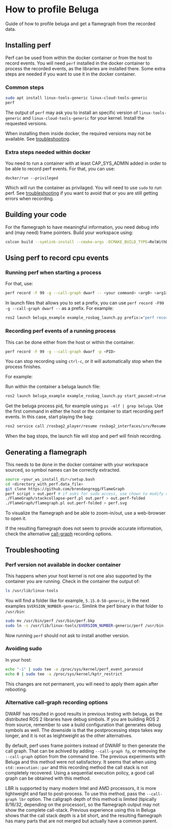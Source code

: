 # How to profile Beluga

Guide of how to profile beluga and get a flamegraph from the recorded data.

## Installing perf

Perf can be used from within the docker container or from the host to record events.
You will need `perf` installed in the docker container to process the recorded events, as the libraries are installed there.
Some extra steps are needed if you want to use it in the docker container.

### Common steps

```bash
sudo apt install linux-tools-generic linux-cloud-tools-generic
perf
```

The output of `perf` may ask you to install an specific version of `linux-tools-generic` and `linux-cloud-tools-generic` for your kernel.
Install the requested versions.

When installing them inside docker, the required versions may not be available.
See [troubleshooting](#perf-version-not-available).

### Extra steps needed within docker

You need to run a container with at least CAP_SYS_ADMIN added in order to be able to record perf events.
For that, you can use:

```
docker/run --privileged
```

Which will run the container as privilaged.
You will need to use `sudo` to run perf.
See [troubleshooting](#avoiding-sudo) if you want to avoid that or you are still getting errors when recording.

## Building your code

For the flamegraph to have meaningful information, you need debug info and (may need) frame pointers.
Build your workspace using:

```bash
colcon build --symlink-install --cmake-args -DCMAKE_BUILD_TYPE=RelWithDebInfo -DCMAKE_CXX_FLAGS="-fno-omit-frame-pointer"
```

## Using perf to record cpu events

### Running perf when starting a process

For that, use:

```bash
perf record -F 99 -g --call-graph dwarf -- <your command> <arg0> <arg1> ...
```

In launch files that allows you to set a prefix, you can use `perf record -F99 -g --call-graph dwarf --` as a prefix.
For example:

```bash
ros2 launch beluga_example example_rosbag_launch.py prefix:="perf record -F99 -g --call-graph dwarf --"
```

### Recording perf events of a running process

This can be done either from the host or within the container.

```bash
perf record -F 99 -g --call-graph dwarf -p <PID>
```

You can stop recording using `ctrl-c`, or it will automatically stop when the process finishes.

For example:

Run within the container a beluga launch file:

```bash
ros2 launch beluga_example example_rosbag_launch.py start_paused:=true
```

Get the beluga process pid, for example using `ps -elf | grep beluga`.
Use the first command in either the host or the container to start recording perf events.
In this case, start playing the bag:

```bash
ros2 service call /rosbag2_player/resume rosbag2_interfaces/srv/Resume "{}"
```

When the bag stops, the launch file will stop and perf will finish recording.

## Generating a flamegraph

This needs to be done in the docker container with your workspace sourced, so symbol names can be correctly extracted.

```bash
source <your_ws_install_dir>/setup.bash
cd <directory_with_perf.data_file>
git clone https://github.com/brendangregg/FlameGraph
perf script > out.perf # if asks for sudo access, use chown to modify owner of perf.data. May take really long for dwarf data.
./FlameGraph/stackcollapse-perf.pl out.perf > out.perf-folded
./FlameGraph/flamegraph.pl out.perf-folded > perf.svg
```

To visualize the flamegraph and be able to zoom-in/out, use a web-browser to open it.

If the resulting flamegraph does not seem to provide accurate information, check the alternative [call-graph](#alternative-call-graph-recording-options) recording options.

## Troubleshooting

### Perf version not available in docker container

This happens when your host kernel is not one also supported by the container you are running.
Check in the container the output of:

```bash
ls /usr/lib/linux-tools
```

You will find a folder like for example, `5.15.0-58-generic`, in the next examples `$VERSION_NUMBER-generic`.
Simlink the perf binary in that folder to `/usr/bin`:

```bash
sudo mv /usr/bin/perf /usr/bin/perf.bkp
sudo ln -s /usr/lib/linux-tools/$VERSION_NUMBER-generic/perf /usr/bin
```

Now running `perf` should not ask to install another version.

### Avoiding sudo

In your host:

```bash
echo "-1" | sudo tee -a /proc/sys/kernel/perf_event_paranoid
echo 0 | sudo tee -a /proc/sys/kernel/kptr_restrict
```

This changes are not permanent, you will need to apply them again after rebooting.

### Alternative call-graph recording options

DWARF has resulted in good results in previous testing with beluga, as the distributed ROS 2 libraries have debug simbols.
If you are building ROS 2 from source, remember to use a build configuration that generates debug symbols as well.
The downside is that the postprocessing steps takes way longer, and it is not as leightweight as the other alternatives.

By default, perf uses frame pointers instead of DWARF to then generate the call graph.
That can be achived by adding `--call-graph fp`, or removing the `--call-graph` option from the command line.
The previous experiments with Beluga and this method were not satisfactory.
It seems that when using `std::execution::par` and this recording method the call stack is not completely recovered.
Using a sequential execution policy, a good call graph can be obtained with this method.

LBR is supported by many modern Intel and AMD processors, it is more lightweight and fast to post-process.
To use this method, pass the `--call-graph lbr` option.
The callgraph depth of this method is limited (tipically 8/16/32, depending on the processor), so the flamegraph output may not show the complete call-stack.
Previous experience using this in Beluga shows that the call stack depth is a bit short, and the resulting flamegraph has many parts that are not merged but actually have a common parent.
